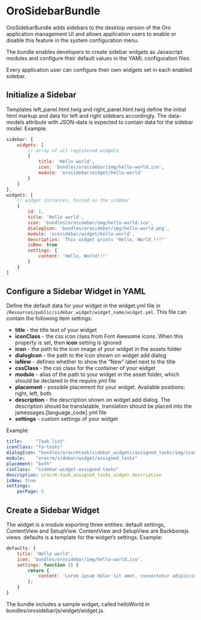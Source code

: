<a id="bundle-docs-platform-sidebar-bundle"></a>

# OroSidebarBundle

OroSidebarBundle adds sidebars to the desktop version of the Oro application management UI and allows application users to enable or disable this feature in the system configuration menu.

The bundle enables developers to create sidebar widgets as Javascript modules and configure their default values in the YAML configuration files.

Every application user can configure their own widgets set in each enabled sidebar.

## Initialize a Sidebar

Templates left_panel.html.twig and right_panel.html.twig define the initial html markup and data
for left and right sidebars accordingly. The data-models attribute with JSON-data is expected
to contain data for the sidebar model. Example:

```javascript
sidebar: {
    widgets: [
        // array of all registered widgets
        {
            title: 'Hello world',
            icon: 'bundles/orosidebar/img/hello-world.ico',
            module: 'orosidebar/widget/hello-world'
        }
    ]
},
widgets: [
    // widget instances, hosted on the sidebar
    {
        id: 1,
        title: 'Hello world',
        icon: 'bundles/orosidebar/img/hello-world.ico',
        dialogIcon: 'bundles/orosidebar/img/hello-world.png',
        module: 'orosidebar/widget/hello-world',
        description: 'This widget prints "Hello, World !!!"'
        isNew: true
        settings: {
            content: 'Hello, World!!!'
        }
    }
]
```

## Configure a Sidebar Widget in YAML

Define the default data for your widget in the widget.yml file in
`/Resources/public/sidebar_widget/widget_name/widget.yml`. This file can contain the following item settings:

* **title** - the title text of your widget
* **iconClass** - the css icon class from Font Awesome icons. When this property is set, then **icon** setting is ignored
* **icon** - the path to the icon image of your widget in the assets folder
* **dialogIcon** - the path to the icon shown on widget add dialog
* **isNew** - defines whether to show the  “New” label next to the title
* **cssClass** - the css class for the container of your widget
* **module** - alias of the path to your widget in the asset folder, which should be declared in the require.yml file
* **placement** - possible placement for your widget. Available positions: right, left, both
* **description** - the description shown on widget add dialog. The description should be translatable, translation  should be placed into the jsmessages.[language_code].yml file
* **settings** - custom settings of your widget

Example:

```yaml
title:     "Task list"
iconClass: "fa-tasks"
dialogIcon: "bundles/orocrmtask/sidebar_widgets/assigned_tasks/img/icon-task.png"
module:    "orocrm/sidebar/widget/assigned_tasks"
placement: "both"
cssClass:  "sidebar-widget-assigned-tasks"
description: orocrm.task.assigned_tasks_widget.description
isNew: true
settings:
    perPage: 5
```

## Create a Sidebar Widget

The widget is a module exporting three entities: default settings, ContentView and SetupView.
ContentView and SetupView are Backbonejs views. defaults is a template for the widget’s settings. Example:

```javascript
defaults: {
    title: 'Hello world',
    icon: 'bundles/orosidebar/img/hello-world.ico',
    settings: function () {
        return {
            content: 'Lorem ipsum dolor sit amet, consectetur adipiscing elit. Suspendisse pulvinar.'
        };
    }
}
```

The bundle includes a sample widget, called helloWorld in bundles/orosidebar/js/widget/widget.js.

<!-- Frontend -->

